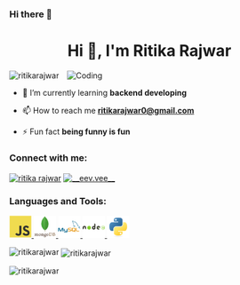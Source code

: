 ### Hi there 👋
<h1 align="center">Hi 👋, I'm Ritika Rajwar</h1>
<!-- <h3 align="center">A passionate frontend developer from India</h3> -->

<img align="right" alt="Coding" width="400" src="[https://cdn.dribbble.com/users/116207...](https://i1.wp.com/clydeoffices.co.uk/wp-content/uploads/2019/12/support-animation.gif?fit=800%2C600&ssl=1)">

<p align="left"> <img src="https://komarev.com/ghpvc/?username=ritikarajwar&label=Profile%20views&color=0e75b6&style=flat" alt="ritikarajwar" /> </p>

- 🌱 I’m currently learning **backend developing**

- 📫 How to reach me **ritikarajwar0@gmail.com**

- ⚡ Fun fact **being funny is fun**

<h3 align="left">Connect with me:</h3>
<p align="left">
<a href="https://linkedin.com/in/ritika rajwar" target="blank"><img align="center" src="https://raw.githubusercontent.com/rahuldkjain/github-profile-readme-generator/master/src/images/icons/Social/linked-in-alt.svg" alt="ritika rajwar" height="30" width="40" /></a>
<a href="https://instagram.com/__eev.vee__" target="blank"><img align="center" src="https://raw.githubusercontent.com/rahuldkjain/github-profile-readme-generator/master/src/images/icons/Social/instagram.svg" alt="__eev.vee__" height="30" width="40" /></a>
</p>

<h3 align="left">Languages and Tools:</h3>
<p align="left"> <a href="https://developer.mozilla.org/en-US/docs/Web/JavaScript" target="_blank" rel="noreferrer"> <img src="https://raw.githubusercontent.com/devicons/devicon/master/icons/javascript/javascript-original.svg" alt="javascript" width="40" height="40"/> </a> <a href="https://www.mongodb.com/" target="_blank" rel="noreferrer"> <img src="https://raw.githubusercontent.com/devicons/devicon/master/icons/mongodb/mongodb-original-wordmark.svg" alt="mongodb" width="40" height="40"/> </a> <a href="https://www.mysql.com/" target="_blank" rel="noreferrer"> <img src="https://raw.githubusercontent.com/devicons/devicon/master/icons/mysql/mysql-original-wordmark.svg" alt="mysql" width="40" height="40"/> </a> <a href="https://nodejs.org" target="_blank" rel="noreferrer"> <img src="https://raw.githubusercontent.com/devicons/devicon/master/icons/nodejs/nodejs-original-wordmark.svg" alt="nodejs" width="40" height="40"/> </a> <a href="https://www.python.org" target="_blank" rel="noreferrer"> <img src="https://raw.githubusercontent.com/devicons/devicon/master/icons/python/python-original.svg" alt="python" width="40" height="40"/> </a> </p>

<p><img align="left" src="https://github-readme-stats.vercel.app/api/top-langs?username=ritikarajwar&show_icons=true&locale=en&layout=compact" alt="ritikarajwar" /></p>

<p>&nbsp;<img align="center" src="https://github-readme-stats.vercel.app/api?username=ritikarajwar&show_icons=true&locale=en" alt="ritikarajwar" /></p>

<p><img align="center" src="https://github-readme-streak-stats.herokuapp.com/?user=ritikarajwar&" alt="ritikarajwar" /></p>


<!--
**Ritikarajwar/Ritikarajwar** is a ✨ _special_ ✨ repository because its `README.md` (this file) appears on your GitHub profile.

Here are some ideas to get you started:

- 🔭 I’m currently working on ...
- 🌱 I’m currently learning ...
- 👯 I’m looking to collaborate on ...
- 🤔 I’m looking for help with ...
- 💬 Ask me about ...
- 📫 How to reach me: ...
- 😄 Pronouns: ...
- ⚡ Fun fact: ...
-->
